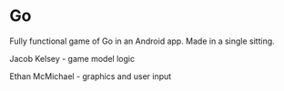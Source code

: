 # Go

Fully functional game of Go in an Android app. Made in a single sitting.

Jacob Kelsey - game model logic

Ethan McMichael - graphics and user input
